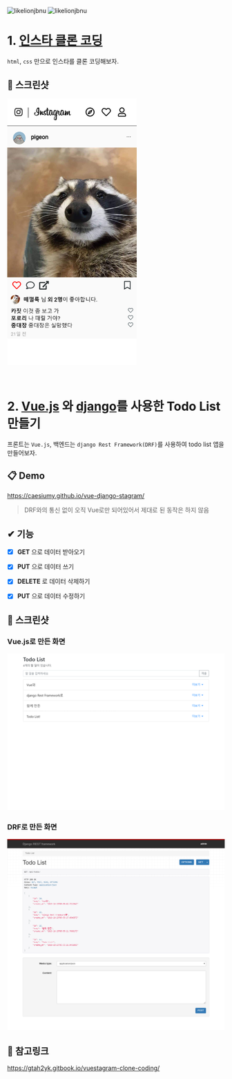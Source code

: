 ![likelionjbnu](https://img.shields.io/badge/LikeLion-JBNU-orange.svg)
![likelionjbnu](https://img.shields.io/badge/Vue-django-green.svg)



# 1. [인스타 클론 코딩](https://github.com/CaesiumY/vue-django-stagram/blob/master/index.html)
`html`, `css` 만으로 인스타를 클론 코딩해보자.

## 📸 스크린샷

<img alt="인스타 클론" width=300; src="https://github.com/CaesiumY/vue-django-stagram/blob/master/screenshots/instagram_clone.png?raw=true"></img>

<br>

# 2. [Vue.js](https://github.com/CaesiumY/vue-django-stagram/tree/master/vue-todo) 와 [django](https://github.com/CaesiumY/vue-django-stagram/tree/master/todolist)를 사용한 Todo List 만들기

프론트는 `Vue.js`, 백엔드는 `django Rest Framework(DRF)`를 사용하여 todo list 앱을 만들어보자.

## 📋 Demo

https://caesiumy.github.io/vue-django-stagram/

> DRF와의 통신 없이 오직 Vue로만 되어있어서 제대로 된 동작은 하지 않음

## ✔ 기능

- [x] **GET** 으로  데이터 받아오기
- [x] **PUT** 으로  데이터 쓰기
- [x] **DELETE** 로 데이터 삭제하기
- [x] **PUT** 으로  데이터 수정하기


## 📸 스크린샷

### Vue.js로 만든 화면
<img wdith="300" src="https://github.com/CaesiumY/vue-django-stagram/blob/master/screenshots/vue_todos.png?raw=true" alt="vue-todo">

### DRF로 만든 화면
<img wdith="300" src="https://github.com/CaesiumY/vue-django-stagram/blob/master/screenshots/api_todos.png?raw=true" alt="api-todo">



## 📑 참고링크

https://gtah2yk.gitbook.io/vuestagram-clone-coding/